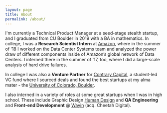 ```yaml
---
layout: page
title: About
permalink: /about/
---
```


I'm currently a Technical Product Manager at a seed-stage stealth startup, and I graduated from CU Boulder in 2019 with a BA in mathematics. In college, I was a **Research Scientist Intern** at [Amazon](https://aws.amazon.com/), where in the summer of ‘18 I worked on the Data Center Systems team and analyzed the power draw of different components inside of Amazon’s global network of Data Centers. I interned there in the summer of ‘17, too, where I did a large-scale analysis of hard drive failures. 

In college I was also a **Venture Partner** for [Contrary Capital](https://contrarycap.com/), a student-led VC fund where I sourced deals and found the best startups at my alma mater - the [University of Colorado, Boulder](https://www.colorado.edu/).

I also interned in a variety of roles at some great startups when I was in high school. These include Graphic Design [Human Design](https://humandesign.com/) and **QA Engineering** and **Front-end Development** @ [Wayin](https://www.wayin.com/) (acq. Cheetah Digital).